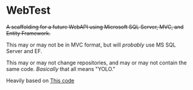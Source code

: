 # WebTest

~~A scaffolding for a future WebAPI using Microsoft SQL Server, MVC, and Entity
Framework.~~

This may or may not be in MVC format, but will *probably* use MS SQL Server and
EF.

This may or may not change repositories, and may or may not contain
the same code. *Basically* that all means "YOLO."

Heavily based on
[This code](https://learn.microsoft.com/en-us/aspnet/core/tutorials/first-web-api?view=aspnetcore-7.0&tabs=visual-studio-code)
